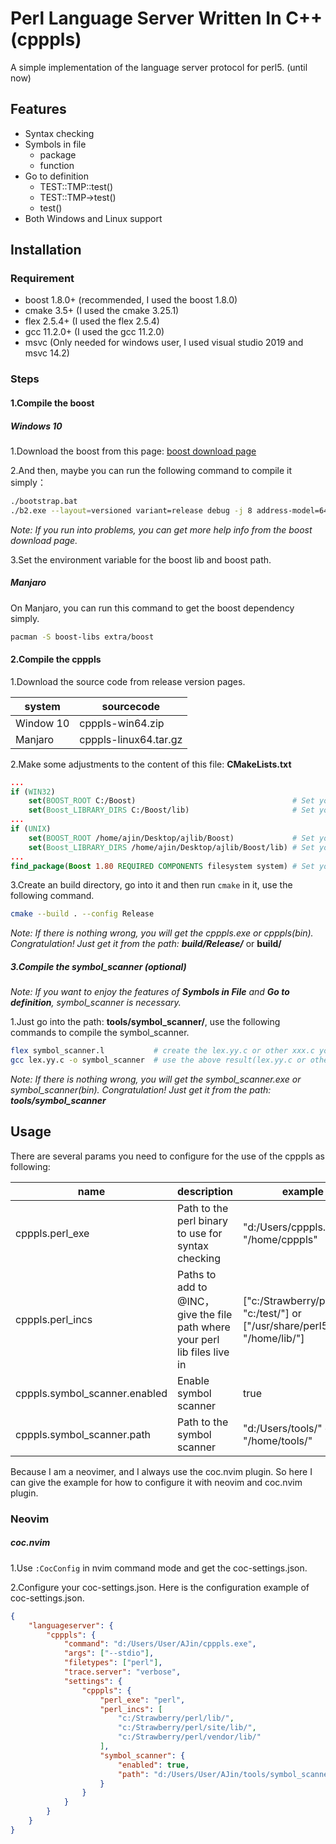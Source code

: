 # Perl Language Server Written In C++ (cpppls)
A simple implementation of the language server protocol for perl5. (until now)

## Features
- Syntax checking
- Symbols in file
  - package
  - function
- Go to definition
  - TEST::TMP::test()
  - TEST::TMP->test()
  - test()
- Both Windows and Linux support

## Installation
### Requirement
- boost 1.8.0+ (recommended, I used the boost 1.8.0)
- cmake 3.5+ (I used the cmake 3.25.1)
- flex 2.5.4+ (I used the flex 2.5.4)
- gcc 11.2.0+ (I used the gcc 11.2.0)
- msvc (Only needed for windows user, I used visual studio 2019 and msvc 14.2)

### Steps
#### 1.Compile the boost
##### Windows 10

1.Download the boost from this page: [boost download page](https://www.boost.org/)

2.And then, maybe you can run the following command to compile it simply：

```bash
./bootstrap.bat
./b2.exe --layout=versioned variant=release debug -j 8 address-model=64 link=shared threading=multi --prefix=c:\Boost install
```
*Note: If you run into problems, you can get more help info from the boost download page.*

3.Set the environment variable for the boost lib and boost path.

##### Manjaro

On Manjaro, you can run this command to get the boost dependency simply.

```bash
pacman -S boost-libs extra/boost
```

#### 2.Compile the cpppls

1.Download the source code from release version pages.

| system | sourcecode |
| ------ | ---------- |
| Window 10 | cpppls-win64.zip |
| Manjaro | cpppls-linux64.tar.gz |

2.Make some adjustments to the content of this file: **CMakeLists.txt**

```cmake
...
if (WIN32)
    set(BOOST_ROOT C:/Boost)                                   # Set your boost path
    set(Boost_LIBRARY_DIRS C:/Boost/lib)                       # Set your boost lib path
...
if (UNIX)
    set(BOOST_ROOT /home/ajin/Desktop/ajlib/Boost)             # Set your boost path
    set(Boost_LIBRARY_DIRS /home/ajin/Desktop/ajlib/Boost/lib) # Set your boost lib path
...
find_package(Boost 1.80 REQUIRED COMPONENTS filesystem system) # Set your boost version
```
3.Create an build directory, go into it and then run `cmake` in it, use the following command.

```bash
cmake --build . --config Release
```
*Note: If there is nothing wrong, you will get the cpppls.exe or cpppls(bin). Congratulation! Just get it from the path: **build/Release/*** or **build/**

##### 3.Compile the symbol_scanner (optional)
*Note: If you want to enjoy the features of **Symbols in File** and **Go to definition**, symbol_scanner is necessary.*

1.Just go into the path: **tools/symbol_scanner/**, use the following commands to compile the symbol_scanner.

```bash
flex symbol_scanner.l           # create the lex.yy.c or other xxx.c you like
gcc lex.yy.c -o symbol_scanner  # use the above result(lex.yy.c or other xxx.c)
```

*Note: If there is nothing wrong, you will get the symbol_scanner.exe or symbol_scanner(bin). Congratulation! Just get it from the path: **tools/symbol_scanner***

## Usage

There are several params you need to configure for the use of the cpppls as following:

| name | description | example | default |
| ---- | ----------- | ------- | ---- |
| cpppls.perl_exe | Path to the perl binary to use for syntax checking            | "d:/Users/cpppls.exe" or "/home/cpppls" | "" |
| cpppls.perl_incs | Paths to add to @INC，give the file path where your perl lib files live in | ["c:/Strawberry/perl/lib/", "c:/test/"] or ["/usr/share/perl5/lib/", "/home/lib/"] | [] |
| cpppls.symbol_scanner.enabled | Enable symbol scanner | true | false |
| cpppls.symbol_scanner.path | Path to the symbol scanner | "d:/Users/tools/" or "/home/tools/" | "" |

Because I am a neovimer, and I always use the coc.nvim plugin. So here I can give the example for how to configure it with neovim and coc.nvim plugin.

### Neovim

##### coc.nvim

1.Use `:CocConfig` in nvim command mode and get the coc-settings.json.

2.Configure your coc-settings.json. Here is the configuration example of coc-settings.json.

```json
{
	"languageserver": {
        "cpppls": {
            "command": "d:/Users/User/AJin/cpppls.exe",
            "args": ["--stdio"],
            "filetypes": ["perl"],
            "trace.server": "verbose",
            "settings": {
                "cpppls": {
                    "perl_exe": "perl",
                    "perl_incs": [
                        "c:/Strawberry/perl/lib/",
                        "c:/Strawberry/perl/site/lib/",
                        "c:/Strawberry/perl/vendor/lib/"
                    ],
                    "symbol_scanner": {
                        "enabled": true,
                        "path": "d:/Users/User/AJin/tools/symbol_scanner/"
                    }
                }
            }
        }
    }
}
```
